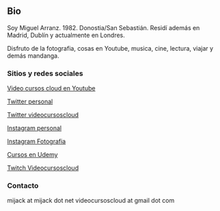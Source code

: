 ## Bio

Soy Miguel Arranz. 1982. Donostia/San Sebastián. Residí además en Madrid, Dublín y actualmente en Londres.

Disfruto de la fotografia, cosas en Youtube, musica, cine, lectura, viajar y demás mandanga.


### Sitios y redes sociales

[Video cursos cloud en Youtube](https://www.youtube.com/c/MiguelArranz)

[Twitter personal](https://twitter.com/mijack)

[Twitter videocursoscloud](https://twitter.com/vcursoscloud)

[Instagram personal](https://www.instagram.com/mijack/)

[Instagram Fotografia](https://www.instagram.com/mijack_photography/)

[Cursos en Udemy](https://www.udemy.com/user/miguelarranzmijack/)

[Twitch Videocursoscloud](https://www.twitch.tv/videocursoscloud)


### Contacto

mijack at mijack dot net
videocursoscloud at gmail dot com


